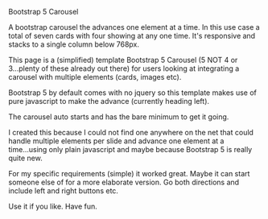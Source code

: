 Bootstrap 5 Carousel

A bootstrap carousel the advances one element at a time. In this use case a total of seven cards with four showing at any one time. It's responsive and stacks to a single column below 768px.

This page is a (simplified) template Bootstrap 5 Carousel (5 NOT 4 or 3...plenty of these already out there) for users looking at integrating a carousel with multiple elements (cards, images etc).

Bootstrap 5 by default comes with no jquery so this template makes use of pure javascript to make the advance (currently heading left).

The carousel auto starts and has the bare minimum to get it going.

I created this because I could not find one anywhere on the net that could handle multiple elements per slide and advance one element at a time...using only plain javascript and maybe because Bootstrap 5 is really quite new.

For my specific requirements (simple) it worked great. Maybe it can start someone else of for a more elaborate version. Go both directions and include left and right buttons etc.

Use it if you like. Have fun.

